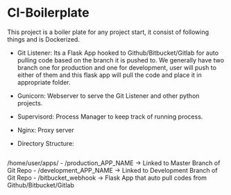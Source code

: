 # CI-Boilerplate
This project is a boiler plate for any project start, it consist of following things and is Dockerized.

- Git Listener: Its a  Flask App hooked to Github/Bitbucket/Gitlab for auto pulling code based on the branch it is pushed to.
  We generally have two branch one for production and one for development,  user will push to either of them and this 
  flask app will pull the code and place it in appropriate folder.
  
- Gunicorn: Webserver to serve the Git Listener and other python projects.

- Supervisord: Process Manager to keep track of running process.

- Nginx: Proxy server

- Directory Structure:
  ```
/home/user/apps/
    - /production_APP_NAME    -> Linked to Master Branch of Git Repo
    - /development_APP_NAME   -> Linked to Development Branch of Git Repo
    - /bitbucket_webhook      -> Flask App that auto pull codes from Github/Bitbucket/Gitlab
```
